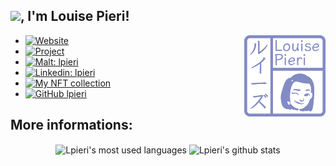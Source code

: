 <h2><img src="https://media.giphy.com/media/MPxg9U887PS0B8XT4J/giphy.gif" width="30">, I'm Louise Pieri!</h2>

<img align='right' src="https://github.com/lpieri/lpieri.github.io/blob/32cda340935a327a7f40001c002207350d44257c/static/assets/favicon.png" width="130" height="130">
<!-- <img align='right' src="https://media.giphy.com/media/L1R1tvI9svkIWwpVYr/giphy.gif" width="230"> -->
<!-- <img align='right' src="https://media.giphy.com/media/wr82LOt9GX2RXc5Zf2/giphy.gif" width="230"> -->


 - [![Website](https://img.shields.io/badge/website-lpieri.github.io-blueviolet)](https://lpieri.github.io)
 - [![Project](https://img.shields.io/badge/project-art&co-blueviolet)](https://art-eco.io)
 - [![Malt: lpieri](https://img.shields.io/badge/malt-lpieri-red?link=https://www.malt.fr/profile/lpieri)](https://www.malt.fr/profile/lpieri)
 - [![Linkedin: lpieri](https://img.shields.io/badge/-lpieri-blue?style=flat-square&logo=Linkedin&logoColor=white&link=https://www.linkedin.com/in/lpieri/)](https://www.linkedin.com/in/lpieri/)
 - [![My NFT collection](https://img.shields.io/badge/opensea-The_photos_of_Louise-blue)](https://opensea.io/collection/les-photos-de-louise)
 - [![GitHub lpieri](https://img.shields.io/github/followers/lpieri?label=follow&style=social)](https://github.com/lpieri)

## More informations:

<p align="center">
  <img align="center" src="https://github-readme-stats.vercel.app/api/top-langs/?username=lpieri&layout=compact&hide=html,css" alt="Lpieri's most used languages" />
  <img align="center" src="https://github-readme-stats.vercel.app/api?username=lpieri&layout=compact&hide_border=false&include_all_commits=false&count_private=true" alt="Lpieri's github stats" />
</p>
